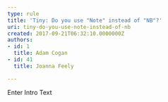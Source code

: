 ```yaml
---
type: rule
title: 'Tiny: Do you use "Note" instead of "NB"?'
uri: tiny-do-you-use-note-instead-of-nb
created: 2017-09-21T06:32:10.0000000Z
authors:
- id: 1
  title: Adam Cogan
- id: 41
  title: Joanna Feely

---
```




<span class='intro'> Enter Intro Text </span>




